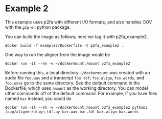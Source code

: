 # Example 2

This example uses p2fa with different I/O formats, and also handles OOV
with the `g2p-en` python package.

You can build the image as follows; here we tag it with p2fa_example2.

    docker build -f example2/Dockerfile -t p2fa_example2 .

One way to run the aligner from the image would be 

    docker run -it --rm -v ~/dockermount:/mount p2fa_example2

Before running this, a local directory `~/dockermount` was created with an audio
file `foo.wav` and a transcript `foo.tdf`; `foo.align`, `foo.words`, and `foo.unks` go to the same directory.
See the default command in the Dockerfile, which uses `/mount` as the working directory.
You can model other commands off of the default command.  For example, if you have files named `bar` instead, you could do

    docker run -it --rm -v ~/dockermount:/mount p2fa_example2 python3 /app/aligner/align_tdf.py bar.wav bar.tdf bar.align bar.words

